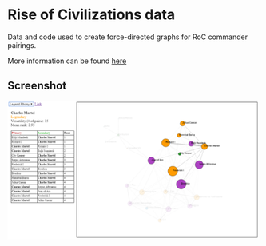 # Rise of Civilizations data

Data and code used to create force-directed graphs for RoC commander pairings.

More information can be found [here](https://www.simonho.ca/gaming/roc-commander-pairings/)

## Screenshot

![screenshot](images/pairings.png)
